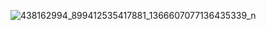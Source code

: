 
![438162994_899412535417881_1366607077136435339_n](https://github.com/svetlanasieber/SoftUni-Educational-Certificate/assets/135451084/7092c2ed-1647-4d39-802b-202ed486c8f0)
